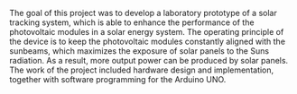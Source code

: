 The goal of this project was to develop a laboratory prototype of a solar tracking system, which is able to enhance the performance of the photovoltaic modules in a solar energy system. The operating principle of the device is to keep the photovoltaic modules constantly aligned with the sunbeams, which maximizes the exposure of solar panels to the Suns radiation. As a result, more output power can be produced by solar panels. The work of the project included hardware design and implementation, together with software programming for the Arduino UNO.
